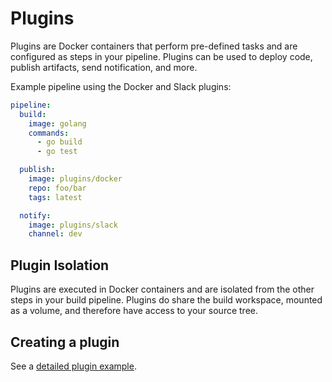 # Plugins

Plugins are Docker containers that perform pre-defined tasks and are configured as steps in your pipeline. Plugins can be used to deploy code, publish artifacts, send notification, and more.

Example pipeline using the Docker and Slack plugins:

```yaml
pipeline:
  build:
    image: golang
    commands:
      - go build
      - go test

  publish:
    image: plugins/docker
    repo: foo/bar
    tags: latest

  notify:
    image: plugins/slack
    channel: dev
```

## Plugin Isolation

Plugins are executed in Docker containers and are isolated from the other steps in your build pipeline. Plugins do share the build workspace, mounted as a volume, and therefore have access to your source tree.

## Creating a plugin

See a [detailed plugin example](/usage/bash-plugin).
